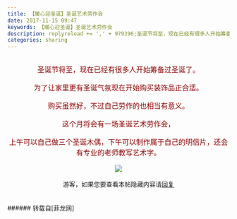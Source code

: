 ```yaml
---
title: 【暖心迎圣诞】圣诞艺术劳作会
date: 2017-11-15 09:47
keywords: 【暖心迎圣诞】圣诞艺术劳作会
description: replyreload += ',' + 979396;圣诞节将至，现在已经有很多人开始筹备过圣诞了。为了让家里更有圣诞气氛现在开始购买装饰品正合适。购买虽然好，不过自己劳作的也相当有意义。这个月将会有一场圣诞艺术劳作会，上午可以自己做三个圣诞木偶，下午可以制作属于自己的明信片，还会有专业的老师教写艺术字。游客，如果您要查看本帖隐藏内容请回复
categories: sharing
---
```

<td class="t_f" id="postmessage_979396">

<script type="76b7931c4e953200137c7563-text/javascript">replyreload += ',' + 979396;</script><div align="center"><img alt="" border="0" class="zoom" data-cf-modified-76b7931c4e953200137c7563-="" file="https://pic.pimg.tw/fancychengi/1398412899-3647354954.gif" id="aimg_z057x" lazyloadthumb="1" onclick="" onmouseover="" src="https://pic.pimg.tw/fancychengi/1398412899-3647354954.gif"/></div><br/>
<div align="center"><font size="3"><font color="#8b0000">圣诞节将至，现在已经有很多人开始筹备过圣诞了。</font></font></div><br/>
<div align="center"><font size="3"><font color="#8b0000">为了让家里更有圣诞气氛现在开始购买装饰品正合适。</font></font></div><br/>
<div align="center"><font size="3"><font color="#8b0000">购买虽然好，不过自己劳作的也相当有意义。</font></font></div><br/>
<div align="center"><font size="3"><font color="#8b0000">这个月将会有一场圣诞艺术劳作会，</font></font></div><br/>
<div align="center"><font size="3"><font color="#8b0000">上午可以自己做三个圣诞木偶，下午可以制作属于自己的明信片，还会有专业的老师教写艺术字。</font></font></div><br/>
<div align="center">

<img aid="677217" data-cf-modified-76b7931c4e953200137c7563-="" file="data/attachment/forum/201711/15/093005dd558ha8d7a7eev7.jpg.thumb.jpg" id="aimg_677217" inpost="1" onclick="" onmouseover="" src="http://www.flw.ph/data/attachment/forum/201711/15/093005dd558ha8d7a7eev7.jpg" style="cursor:pointer" zoomfile="data/attachment/forum/201711/15/093005dd558ha8d7a7eev7.jpg"/>


</div><br/>
<div align="center"><div class="locked">游客，如果您要查看本帖隐藏内容请<a data-cf-modified-76b7931c4e953200137c7563-="" href="forum.php?mod=post&amp;action=reply&amp;fid=47&amp;tid=285882" onclick="if (!window.__cfRLUnblockHandlers) return false; showWindow('reply', this.href)">回复</a></div></div><br/>
<br/>
</td>
###### 转载自[菲龙网]